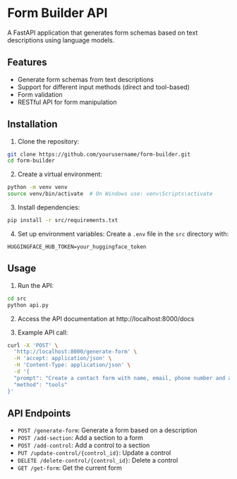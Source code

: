 # Form Builder API

A FastAPI application that generates form schemas based on text descriptions using language models.

## Features

- Generate form schemas from text descriptions
- Support for different input methods (direct and tool-based)
- Form validation
- RESTful API for form manipulation

## Installation

1. Clone the repository:
```bash
git clone https://github.com/yourusername/form-builder.git
cd form-builder
```

2. Create a virtual environment:
```bash
python -m venv venv
source venv/bin/activate  # On Windows use: venv\Scripts\activate
```

3. Install dependencies:
```bash
pip install -r src/requirements.txt
```

4. Set up environment variables:
Create a `.env` file in the `src` directory with:
```
HUGGINGFACE_HUB_TOKEN=your_huggingface_token
```

## Usage

1. Run the API:
```bash
cd src
python api.py
```

2. Access the API documentation at http://localhost:8000/docs

3. Example API call:
```bash
curl -X 'POST' \
  'http://localhost:8000/generate-form' \
  -H 'accept: application/json' \
  -H 'Content-Type: application/json' \
  -d '{
  "prompt": "Create a contact form with name, email, phone number and a message field",
  "method": "tools"
}'
```

## API Endpoints

- `POST /generate-form`: Generate a form based on a description
- `POST /add-section`: Add a section to a form
- `POST /add-control`: Add a control to a section
- `PUT /update-control/{control_id}`: Update a control
- `DELETE /delete-control/{control_id}`: Delete a control
- `GET /get-form`: Get the current form 